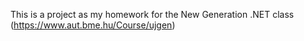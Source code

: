 This is a project as my homework for the New Generation .NET class (https://www.aut.bme.hu/Course/ujgen)
